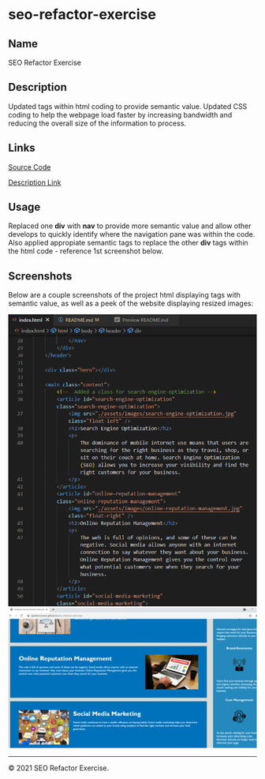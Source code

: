 # seo-refactor-exercise

## Name
SEO Refactor Exercise


## Description
Updated tags within html coding to provide semantic value. Updated CSS coding to help the webpage load faster by increasing bandwidth and reducing the overall size of the information to process.


## Links
[Source Code](https://github.com/asantercureton/seo-refractor-exercise)


[Description Link](https://asantercureton.github.io/seo-refractor-exercise/)


## Usage
Replaced one <strong>div</strong> with <strong>nav</strong> to provide more semantic value and allow other develops to quickly identify where the navigation pane was within the code. Also applied appropiate semantic tags to replace the other <strong>div</strong> tags within the html code - reference 1st screenshot below.


## Screenshots
Below are a couple screenshots of the project html displaying tags with semantic value, as well as a peek of the website displaying resized images:

<!-- ![Image of html](./assets/images/homework-code.png) -->
<img src="./assets/images/homework-code.png" alt="Image of html" />


<!--![Image of html](./assets/images/homework-website.png) -->
<img src="./assets/images/homework-website.png" alt="Image of website" />

---
© 2021 SEO Refactor Exercise.